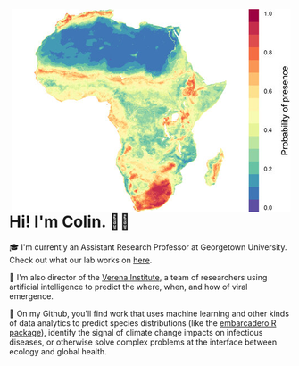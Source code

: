 <img align="right" src="presence.jpg" width="500">


# Hi! I'm Colin. 👨‍🎤 

🎓 I'm currently an Assistant Research Professor at Georgetown University. Check out what our lab works on [here](https://www.carlsonlab.bio).

🦠 I'm also director of the [Verena Institute](https://www.viralemergence.org), a team of researchers using artificial intelligence to predict the where, when, and how of viral emergence.

🔢 On my Github, you'll find work that uses machine learning and other kinds of data analytics to predict species distributions (like the [embarcadero R package](https://www.github.com/cjcarlson/embarcadero)), identify the signal of climate change impacts on infectious diseases, or otherwise solve complex problems at the interface between ecology and global health.
